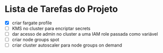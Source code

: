 # Lista de Tarefas do Projeto

- [x] criar fargate profile
- [ ] KMS no cluster para encriptar secrets
- [ ] dar acesso de admin no cluster a uma IAM role passada como variável
- [ ] criar node groups spot
- [ ] criar cluster autoscaler para node groups on demand